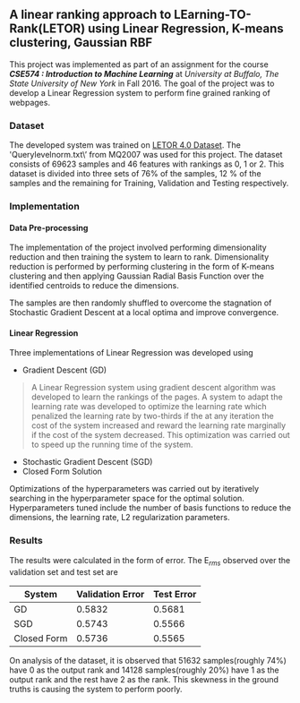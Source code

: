 ## A linear ranking approach to LEarning-TO-Rank(LETOR) using Linear Regression, K-means clustering, Gaussian RBF

This project was implemented as part of an assignment for the course __*CSE574 : Introduction to Machine Learning*__ at _University at Buffalo, The State University of New York_ in Fall 2016. The goal of the project was to develop a Linear Regression system to perform fine grained ranking of webpages.

### Dataset ###

The developed system was trained on [LETOR 4.0 Dataset](https://www.microsoft.com/en-us/research/project/letor-learning-rank-information-retrieval/). The \'Querylevelnorm.txt\’ from MQ2007 was used for this project. The dataset consists of 69623 samples and 46 features with rankings as 0, 1 or 2. This dataset is divided into three sets of 76% of the samples, 12 % of the samples and the remaining for Training, Validation and Testing respectively.

### Implementation ###

#### Data Pre-processing ####

The implementation of the project involved performing dimensionality reduction and then training the system to learn to rank.
Dimensionality reduction is performed by performing clustering in the form of K-means clustering and then applying Gaussian Radial Basis Function over the identified centroids to reduce the dimensions.

The samples are then randomly shuffled to overcome the stagnation of Stochastic Gradient Descent at a local optima and improve convergence.

#### Linear Regression ####

Three implementations of Linear Regression was developed using
* Gradient Descent (GD)
> A Linear Regression system using gradient descent algorithm was developed to learn the rankings of the pages. A system to adapt the learning rate was developed to optimize the learning rate which penalized the learning rate by two-thirds if the at any iteration the cost of the system increased and reward the learning rate marginally if the cost of the system decreased. This optimization was carried out to speed up the running time of the system.
* Stochastic Gradient Descent (SGD)
* Closed Form Solution

Optimizations of the hyperparameters was carried out by iteratively searching in the hyperparameter space for the optimal solution. Hyperparameters tuned include the number of basis functions to reduce the dimensions, the learning rate, L2 regularization parameters.

### Results ###

The results were calculated in the form of error. The E<sub><i>rms</i></sub> observed over the validation set and test set are

   System | Validation Error | Test Error
   -------|---------|---------
   GD | 0.5832 | 0.5681
   SGD | 0.5743 | 0.5566
   Closed Form | 0.5736 | 0.5565
   
   On analysis of the dataset, it is observed that 51632 samples\(roughly 74%) have 0 as the output rank and 14128 samples\(roughly 20%) have 1 as the output rank and the rest have 2 as the rank. This skewness in the ground truths is causing the system to perform poorly.
